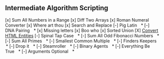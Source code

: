 ## Intermediate Algorithm Scripting

[x] Sum All Numbers in a Range 
[x]  Diff Two Arrays
[x] Roman Numeral Converter
[x] Where art thou
[x]  Search and Replace
[-]  Pig Latin    *
[-]  DNA Pairing    *
[x]  Missing letters
[x]  Boo who
[x]  Sorted Union
[X]  [Convert HTML Entities][1]
[-]  Spinal Tap Case    *
[-]  Sum All Odd Fibonacci Numbers    *
[-]  Sum All Primes    *
[-]  Smallest Common Multiple    *
[-]  Finders Keepers    *
[-]  Drop it    *
[-]  Steamroller    *
[-]  Binary Agents    *
[-]  Everything Be True    *
[-]  Arguments Optional    *


  [1]: Convert%20HTML%20Entities.md
